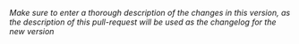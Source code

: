 *Make sure to enter a thorough description of the changes in this version, as the description of this pull-request will be used as the changelog for the new version*